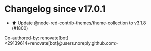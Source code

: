 # Changelog since v17.0.1
- ⬆️ Update @node-red-contrib-themes/theme-collection to v3.1.8 (#1800)

Co-authored-by: renovate[bot] <29139614+renovate[bot]@users.noreply.github.com> 
